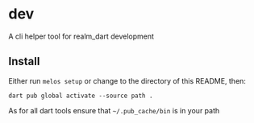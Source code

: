 # dev
A cli helper tool for realm_dart development

## Install
Either run `melos setup` or change to the directory of this README, then:
```shell
dart pub global activate --source path .
```
As for all dart tools ensure that `~/.pub_cache/bin` is in your path